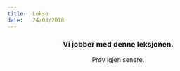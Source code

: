 ```yaml
---
title:  Lekse
date:   24/03/2018
---
```


### <center>Vi jobber med denne leksjonen.</center>
<center>Prøv igjen senere.</center>
